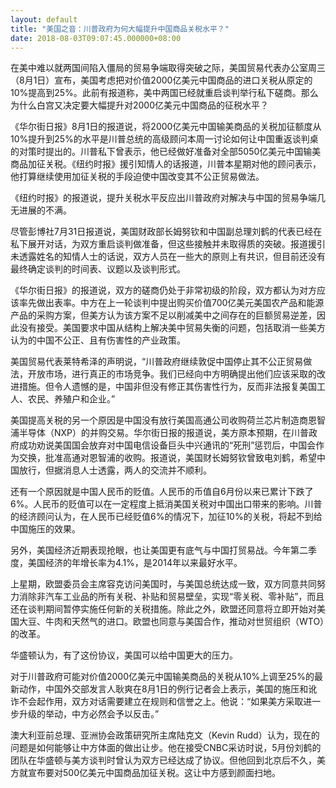 ```yaml
---
layout: default
title: "美国之音：川普政府为何大幅提升中国商品关税水平？"
date: 2018-08-03T09:07:45.000000+08:00
---
```


在美中难以就两国间陷入僵局的贸易争端取得突破之际，美国贸易代表办公室周三（8月1日）宣布，美国考虑把对价值2000亿美元中国商品的进口关税从原定的10%提高到25%。此前有报道称，美中两国已经就重启谈判举行私下磋商。那么为什么白宫又决定要大幅提升对2000亿美元中国商品的征税水平？

《华尔街日报》8月1日的报道说，将2000亿美元中国输美商品的关税加征额度从10%提升到25%的水平是川普总统的高级顾问本周一讨论如何让中国重返谈判桌的对策时提出的。川普私下曾表示，他已经做好准备对全部5050亿美元中国输美商品加征关税。《纽约时报》援引知情人的话报道，川普本星期对他的顾问表示，他打算继续使用加征关税的手段迫使中国改变其不公正贸易做法。

《纽约时报》的报道说，提升关税水平反应出川普政府对解决与中国的贸易争端几无进展的不满。

尽管彭博社7月31日报道说，美国财政部长姆努钦和中国副总理刘鹤的代表已经在私下展开对话，为双方重启谈判做准备，但这些接触并未取得质的突破。报道援引未透露姓名的知情人士的话说，双方人员在一些大的原则上有共识，但目前还没有最终确定谈判的时间表、议题以及谈判形式。

《华尔街日报》的报道说，双方的磋商仍处于非常初级的阶段，双方都认为对方应该率先做出表率。中方在上一轮谈判中提出购买价值700亿美元美国农产品和能源产品的采购方案，但美方认为该方案不足以削减美中之间存在的巨额贸易逆差，因此没有接受。美国要求中国从结构上解决美中贸易失衡的问题，包括取消一些美方认为的中国不公正、且有伤害性的产业政策。

美国贸易代表莱特希泽的声明说，“川普政府继续敦促中国停止其不公正贸易做法，开放市场，进行真正的市场竞争。我们已经向中方明确提出他们应该采取的改进措施。但令人遗憾的是，中国非但没有修正其伤害性行为，反而非法报复美国工人、农民、养殖户和企业。”

美国提高关税的另一个原因是中国没有放行美国高通公司收购荷兰芯片制造商恩智浦半导体（NXP）的并购交易。华尔街日报的报道说，美方原本预期，在川普政府成功劝说美国国会放弃对中国电信设备巨头中兴通讯的“死刑”惩罚后，中国会作为交换，批准高通对恩智浦的收购。报道说，美国财长姆努钦曾致电刘鹤，希望中国放行，但据消息人士透露，两人的交流并不顺利。

还有一个原因就是中国人民币的贬值。人民币的币值自6月份以来已累计下跌了6%。人民币的贬值可以在一定程度上抵消美国关税对中国出口带来的影响。川普的经济顾问认为，在人民币已经贬值6%的情况下，加征10%的关税，将起不到给中国施压的效果。

另外，美国经济近期表现抢眼，也让美国更有底气与中国打贸易战。今年第二季度，美国经济的年增长率为4.1%，是2014年以来最好水平。

上星期，欧盟委员会主席容克访问美国时，与美国总统达成一致，双方同意共同努力消除非汽车工业品的所有关税、补贴和贸易壁垒，实现“零关税、零补贴”，而且还在谈判期间暂停实施任何新的关税措施。除此之外，欧盟还同意将立即开始对美国大豆、牛肉和天然气的进口。欧盟也同意与美国合作，推动对世贸组织（WTO）的改革。

华盛顿认为，有了这份协议，美国可以给中国更大的压力。

对于川普政府可能对价值2000亿美元中国输美商品的关税从10%上调至25%的最新动作，中国外交部发言人耿爽在8月1日的例行记者会上表示，美国的施压和讹诈不会起作用，双方对话需要建立在规则和信誉之上。他说：“如果美方采取进一步升级的举动，中方必然会予以反击。”

澳大利亚前总理、亚洲协会政策研究所主席陆克文（Kevin Rudd）认为，现在的问题是如何能够让中方体面的做出让步。他在接受CNBC采访时说，5月份刘鹤的团队在华盛顿与美方谈判时曾认为双方已经达成了协议。但他回到北京后不久，美方就宣布要对500亿美元中国商品加征关税。这让中方感到颜面扫地。


